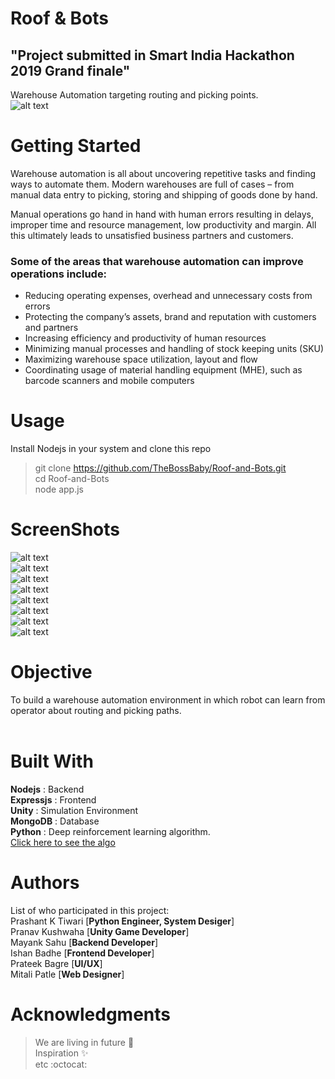 # Roof & Bots
## "Project submitted in Smart India Hackathon 2019 Grand finale"<br/>
Warehouse Automation targeting routing and picking points.<br/>
![alt text]( https://github.com/TheBossBaby/Roof-and-Bots/blob/master/Screenshots/main3.jpg)</br>



# Getting Started <br/>
Warehouse automation is all about uncovering repetitive tasks and finding ways to automate them. Modern warehouses are full of cases – from manual data entry to picking, storing and shipping of goods done by hand.<br/>

Manual operations go hand in hand with human errors resulting in delays, improper time and resource management, low productivity and margin. All this ultimately leads to unsatisfied business partners and customers.<br/>

### Some of the areas that warehouse automation can improve operations include:<br/>
<ul>
    <li>Reducing operating expenses, overhead and unnecessary costs from errors</li>
    <li>Protecting the company’s assets, brand and reputation with customers and partners</li>
    <li>Increasing efficiency and productivity of human resources</li>
    <li>Minimizing manual processes and handling of stock keeping units (SKU)</li>
    <li>Maximizing warehouse space utilization, layout and flow</li>
   <li> Coordinating usage of material handling equipment (MHE), such as barcode scanners and mobile computers</li>
</ul>



# Usage
Install Nodejs in your system and clone this repo
> git clone https://github.com/TheBossBaby/Roof-and-Bots.git </br>
> cd Roof-and-Bots </br>
> node app.js </br>
 
# ScreenShots
![alt text]( https://github.com/TheBossBaby/Roof-and-Bots/blob/master/Screenshots/1.png)</br>
![alt text]( https://github.com/TheBossBaby/Roof-and-Bots/blob/master/Screenshots/2.png)</br>
![alt text]( https://github.com/TheBossBaby/Roof-and-Bots/blob/master/Screenshots/3.png)</br>
![alt text]( https://github.com/TheBossBaby/Roof-and-Bots/blob/master/Screenshots/4.png)</br>
![alt text]( https://github.com/TheBossBaby/Roof-and-Bots/blob/master/Screenshots/5.png)</br>
![alt text]( https://github.com/TheBossBaby/Roof-and-Bots/blob/master/Screenshots/6.png)</br>
![alt text]( https://github.com/TheBossBaby/Roof-and-Bots/blob/master/Screenshots/7.png)</br>
![alt text]( https://github.com/TheBossBaby/Roof-and-Bots/blob/master/Screenshots/8.png)</br>



# Objective
To build a warehouse automation environment in which robot can learn from operator about routing and picking paths.<br/><br/>

# Built With
**Nodejs** : Backend</br>
**Expressjs** : Frontend </br>
**Unity** : Simulation Environment </br>
**MongoDB** : Database</br>
**Python** : Deep reinforcement learning algorithm.<br/> [Click here to see the algo](https://drive.google.com/file/d/1kPYlhg4l7c6HhDrnt80c3tbKbp7SczwG/view?usp=sharing)  </br>

# Authors
List of who participated in this project:<br/>
Prashant K Tiwari [**Python Engineer, System Desiger**] <br/>
Pranav Kushwaha [**Unity Game Developer**] <br/>
Mayank Sahu [**Backend Developer**]<br/>
Ishan Badhe [**Frontend Developer**]<br/>
Prateek Bagre [**UI/UX**]<br/>
Mitali Patle [**Web Designer**]<br/>

# Acknowledgments
>We are living in future :rocket:<br/>
>Inspiration :sparkles: <br/>
>etc :octocat:
